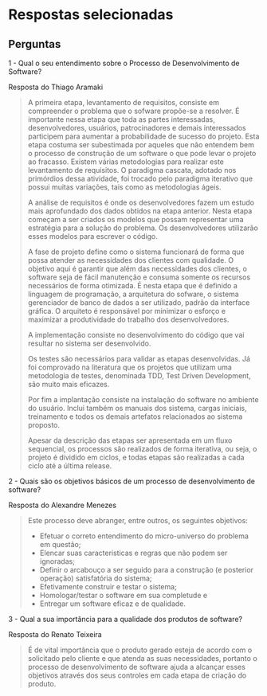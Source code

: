 # Respostas selecionadas

## Perguntas

1 - Qual o seu entendimento sobre o Processo de Desenvolvimento de Software?

Resposta do Thiago Aramaki

> A primeira etapa, levantamento de requisitos, consiste em compreender o problema que o sofware propõe-se a resolver. É importante nessa etapa que toda as partes interessadas, desenvolvedores, usuários, patrocinadores e demais interessados participem para aumentar a probabilidade de sucesso do projeto. Esta etapa costuma ser subestimada por aqueles que não entendem bem o processo de construção de um software o que pode levar o projeto ao fracasso. Existem várias metodologias para realizar este levantamento de requisitos. O paradigma cascata, adotado nos primórdios dessa atividade, foi trocado pelo paradigma iterativo que possui muitas variações, tais como as metodologias ágeis.
>
> A análise de requisitos é onde os desenvolvedores fazem um estudo mais aprofundado dos dados obtidos na etapa anterior. Nesta etapa começam a ser criados os modelos que possam representar uma estratégia para a solução do problema. Os desenvolvedores utilizarão esses modelos para escrever o código.
>
> A fase de projeto define como o sistema funcionará de forma que possa atender as necessidades dos clientes com qualidade. O objetivo aqui é garantir que além das necessidades dos clientes, o software seja de fácil manutenção e consuma somente os recursos necessários de forma otimizada. É nesta etapa que é definido a linguagem de programação, a arquitetura do sofware, o sistema gerenciador de banco de dados a ser utilizado, padrão da interface gráfica. O arquiteto é responsável por minimizar o esforço e maximizar a produtividade do trabalho dos desenvolvedores.
>
> A implementação consiste no desenvolvimento do código que vai resultar no sistema ser desenvolvido.
>
> Os testes são necessários para validar as etapas desenvolvidas. Já foi comprovado na literatura que os projetos que utilizam uma metodologia de testes, denominada TDD, Test Driven Development, são muito mais eficazes.
>
> Por fim a implantação consiste na instalação do software no ambiente do usuário. Inclui também os manuais dos sistema, cargas iniciais, treinamento e todos os demais artefatos relacionados ao sistema proposto.
>
> Apesar da descrição das etapas ser apresentada em um fluxo sequencial, os processos são realizados de forma iterativa, ou seja, o projeto é dividido em ciclos, e todas etapas são realizadas a cada ciclo até a última release.


2 - Quais são os objetivos básicos de um processo de desenvolvimento de software?

Resposta do Alexandre Menezes

> Este processo deve abranger, entre outros, os seguintes objetivos:
> - Efetuar o correto entendimento do micro-universo do problema em questão;
> - Elencar suas caracteristicas e regras que não podem ser ignoradas;
> - Definir o arcabouço a ser seguido para a construção (e posterior operação) satisfatória do sistema;
> - Efetivamente construir e testar o sistema;
> - Homologar/testar o software em sua completude e
> - Entregar um software eficaz e de qualidade.

    
3 - Qual a sua importância para a qualidade dos produtos de software?

Resposta do Renato Teixeira

>É de vital importância que o produto gerado esteja de acordo com o solicitado pelo cliente e que atenda as suas necessidades, portanto o processo de desenvolvimento de software ajuda a alcançar esses objetivos através dos seus controles em cada etapa de criação do produto.